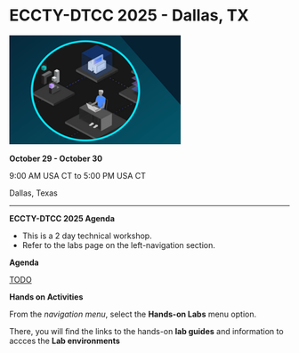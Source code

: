 # ECCTY-DTCC 2025 - Dallas, TX

![](images/techjam.png)


**October 29 - October 30** 

9:00 AM USA CT to 5:00 PM USA CT

Dallas, Texas

------------------------------------------


**ECCTY-DTCC 2025 Agenda** 

  - This is a 2 day technical workshop.  
  - Refer to the labs page on the left-navigation section.
  
  

**Agenda**

[TODO](TODO)


**Hands on Activities**


From the _navigation menu_, select the **Hands-on Labs** menu option.  

There, you will find the links to the hands-on **lab guides** and information to accces the **Lab environments** 



